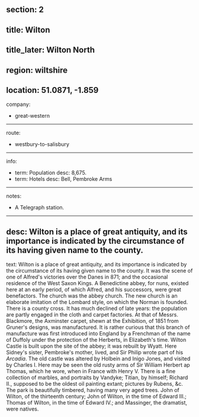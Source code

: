 section: 2
----
title: Wilton
----
title_later: Wilton North
----
region: wiltshire
----
location: 51.0871, -1.859
----
company:
- great-western
----
route:
- westbury-to-salisbury
----
info:
- term: Population
  desc: 8,675.
- term: Hotels
  desc: Bell, Pembroke Arms
----
notes:
- A Telegraph station.
----
desc: Wilton is a place of great antiquity, and its importance is indicated by the circumstance of its having given name to the county.
----
text: Wilton is a place of great antiquity, and its importance is indicated by the circumstance of its having given name to the county. It was the scene of one of Alfred's victories over the Danes in 871; and the occasional residence of the West Saxon Kings. A Benedictine abbey, for nuns, existed here at an early period, of which Alfred, and his successors, were great benefactors. The church was the abbey church. The new church is an elaborate imitation of the Lombard style, on which the Norman is founded. There is a county cross. It has much declined of late years: the population are partly engaged in the cloth and carpet factories. At that of Messrs. Blackmore, the Axminster carpet, shewn at the Exhibition, of 1851 from Gruner's designs, was manufactured. It is rather curious that this branch of manufacture was first introduced into England by a Frenchman of the name of Duffoly under the protection of the Herberts, in Elizabeth's time. Wilton Castle is built upon the site of the abbey; it was rebuilt by Wyatt. Here Sidney's sister, Pembroke's mother, lived, and Sir Philip wrote part of his *Arcadia*. The old castle was altered by Holbein and Inigo Jones, and visited by Charles I. Here may be seen the old rusty arms of Sir William Herbert ap Thomas, which he wore, when in France with Henry V. There is a fine collection of marbles, and portraits by Vandyke; Titian, by himself; Richard II., supposed to be the oldest oil painting extant; pictures by Rubens, &c. The park is beautifully timbered, having many very aged trees. John of Wilton, of the thirteenth century; John of Wilton, in the time of Edward III.; Thomas of Wilton, in the time of Edward IV.; and Massinger, the dramatist, were natives.
